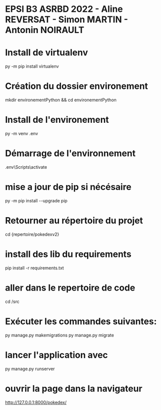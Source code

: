 # EPSI B3 ASRBD 2022 - Aline REVERSAT - Simon MARTIN - Antonin NOIRAULT

# Install de virtualenv
py -m pip install virtualenv

# Création du dossier environement
mkdir environementPython && cd environementPython

# Install de l'environement 
py -m venv .env

# Démarrage de l'environnement 
.env\Scripts\activate 

# mise a jour de pip si nécésaire
py -m pip install --upgrade pip

# Retourner au répertoire du projet 
cd {repertoire/pokedexv2}

# install des lib du requirements
pip install -r requirements.txt

# aller dans le repertoire de code 
cd /src

# Exécuter les commandes suivantes:
py manage.py  makemigrations
py manage.py  migrate

# lancer l'application avec 
py manage.py  runserver

# ouvrir la page dans la navigateur 
http://127.0.0.1:8000/pokedex/